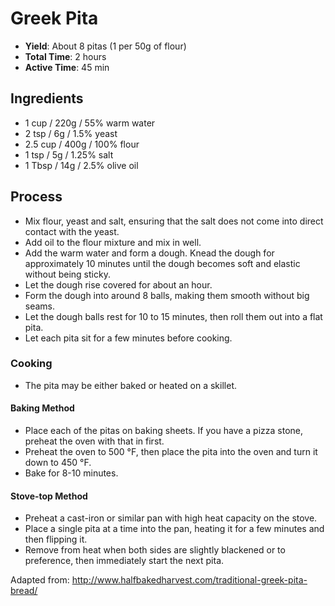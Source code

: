 Greek Pita
==========

* **Yield**: About 8 pitas (1 per 50g of flour)
* **Total Time**: 2 hours
* **Active Time**: 45 min

## Ingredients

* 1 cup / 220g / 55% warm water
* 2 tsp / 6g / 1.5% yeast
* 2.5 cup / 400g / 100% flour
* 1 tsp / 5g / 1.25% salt
* 1 Tbsp / 14g / 2.5% olive oil

## Process

* Mix flour, yeast and salt, ensuring that the salt does not come into direct
  contact with the yeast.
* Add oil to the flour mixture and mix in well.
* Add the warm water and form a dough. Knead the dough for approximately 10 minutes
  until the dough becomes soft and elastic without being sticky.
* Let the dough rise covered for about an hour.
* Form the dough into around 8 balls, making them smooth without big seams.
* Let the dough balls rest for 10 to 15 minutes, then roll them out into
  a flat pita.
* Let each pita sit for a few minutes before cooking.

### Cooking

* The pita may be either baked or heated on a skillet.

#### Baking Method

* Place each of the pitas on baking sheets. If you have a pizza stone, preheat the oven with that
  in first.
* Preheat the oven to 500 °F, then place the pita into the oven and turn it down to 450 °F.
* Bake for 8-10 minutes.

#### Stove-top Method

* Preheat a cast-iron or similar pan with high heat capacity on the stove.
* Place a single pita at a time into the pan, heating it for a few minutes and then flipping
  it.
* Remove from heat when both sides are slightly blackened or to preference, then immediately
  start the next pita.

Adapted from: http://www.halfbakedharvest.com/traditional-greek-pita-bread/
